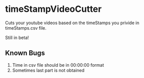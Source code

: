 # timeStampVideoCutter

Cuts your youtube videos based on the timeStamps you privide in timeStamps.csv file.

Still in beta!

## Known Bugs

1. Time in csv file should be in 00:00:00 format
2. Sometimes last part is not obtained



